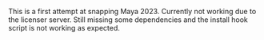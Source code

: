 This is a first attempt at snapping Maya 2023.
Currently not working due to the licenser server.
Still missing some dependencies and the install hook script is not working as expected.
